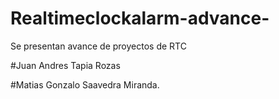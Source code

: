# Realtimeclockalarm-advance-
Se presentan avance de proyectos de RTC

#Juan Andres Tapia Rozas

#Matias Gonzalo Saavedra Miranda.
